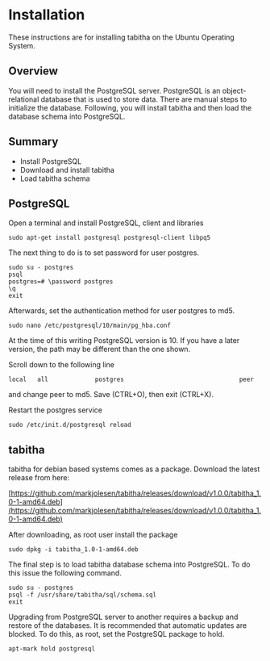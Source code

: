 # Installation

These instructions are for installing tabitha on the Ubuntu Operating System.

## Overview

You will need to install the PostgreSQL server.  PostgreSQL is an
object-relational database that is used to store data.  There are manual
steps to initialize the database. Following, you will install tabitha
and then load the database schema into PostgreSQL.

## Summary

* Install PostgreSQL
* Download and install tabitha
* Load tabitha schema

## PostgreSQL

Open a terminal and install PostgreSQL, client and libraries

```
sudo apt-get install postgresql postgresql-client libpq5
```

The next thing to do is to set password for user postgres.

```
sudo su - postgres
psql
postgres=# \password postgres
\q
exit
```

Afterwards, set the authentication method for user postgres to md5.

```
sudo nano /etc/postgresql/10/main/pg_hba.conf
```

At the time of this writing PostgreSQL version is 10. If you have a 
later version, the path may be different than the one shown.

Scroll down to the following line

```
local   all             postgres                                peer
```

and change peer to md5. Save (CTRL+O), then exit (CTRL+X).

Restart the postgres service

```
sudo /etc/init.d/postgresql reload
```

## tabitha

tabitha for debian based systems comes as a package. Download the latest
release from here:

[https://github.com/markjolesen/tabitha/releases/download/v1.0.0/tabitha_1.0-1-amd64.deb](https://github.com/markjolesen/tabitha/releases/download/v1.0.0/tabitha_1.0-1-amd64.deb)

After downloading, as root user install the package

```
sudo dpkg -i tabitha_1.0-1-amd64.deb
```

The final step is to load tabitha database schema into PostgreSQL. To do this
issue the following command.

```
sudo su - postgres
psql -f /usr/share/tabitha/sql/schema.sql
exit
```

Upgrading from PostgreSQL server to another requires a backup and restore 
of the databases. It is recommended that automatic updates are blocked.
To do this, as root, set the PostgreSQL package to hold.


```
apt-mark hold postgresql 
```







